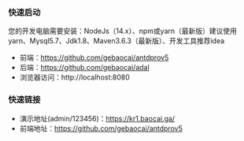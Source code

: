 ### 快速启动

您的开发电脑需要安装：NodeJs（14.x）、npm或yarn（最新版）建议使用yarn、Mysql5.7、Jdk1.8、Maven3.6.3（最新版）、开发工具推荐idea

* 前端：https://github.com/gebaocai/antdprov5
* 后端：https://github.com/gebaocai/adal
* 浏览器访问：http://localhost:8080

### 快速链接
* 演示地址(admin/123456)：https://kr1.baocai.ga/
* 前端地址：https://github.com/gebaocai/antdprov5